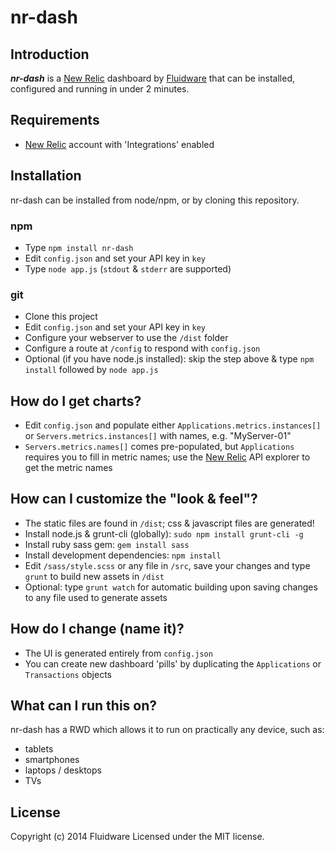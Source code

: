 # nr-dash

## Introduction
***nr-dash*** is a [New Relic](http://newrelic.com) dashboard by [Fluidware](http://fluidware.com) that can be installed, configured and running in under 2 minutes.

## Requirements
- [New Relic](http://newrelic.com) account with 'Integrations' enabled

## Installation
nr-dash can be installed from node/npm, or by cloning this repository.

### npm
- Type `npm install nr-dash`
- Edit `config.json` and set your API key in `key`
- Type `node app.js` (`stdout` & `stderr` are supported)

### git
- Clone this project
- Edit `config.json` and set your API key in `key`
- Configure your webserver to use the `/dist` folder
- Configure a route at `/config` to respond with `config.json`
- Optional (if you have node.js installed): skip the step above & type `npm install` followed by `node app.js`

## How do I get charts?
- Edit `config.json` and populate either `Applications.metrics.instances[]` or `Servers.metrics.instances[]` with names, e.g. "MyServer-01"
- `Servers.metrics.names[]` comes pre-populated, but `Applications` requires you to fill in metric names; use the [New Relic](http://newrelic.com) API explorer to get the metric names

## How can I customize the "look & feel"?
- The static files are found in `/dist`; css & javascript files are generated!
- Install node.js & grunt-cli (globally): `sudo npm install grunt-cli -g`
- Install ruby sass gem: `gem install sass`
- Install development dependencies: `npm install`
- Edit `/sass/style.scss` or any file in `/src`, save your changes and type `grunt` to build new assets in `/dist`
- Optional: type `grunt watch` for automatic building upon saving changes to any file used to generate assets

## How do I change (name it)?
- The UI is generated entirely from `config.json`
- You can create new dashboard 'pills' by duplicating the `Applications` or `Transactions` objects

## What can I run this on?
nr-dash has a RWD which allows it to run on practically any device, such as:

- tablets
- smartphones
- laptops / desktops
- TVs

## License
Copyright (c) 2014 Fluidware
Licensed under the MIT license.
